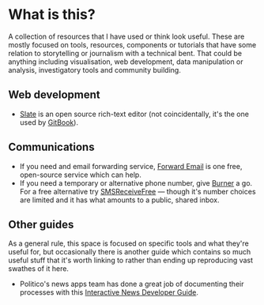 # What is this?

A collection of resources that I have used or think look useful. These are mostly focused on tools, resources, components or tutorials that have some relation to storytelling or journalism with a technical bent. That could be anything including visualisation, web development, data manipulation or analysis, investigatory tools and community building.

## Web development

* [Slate](https://www.slatejs.org/#/rich-text) is an open source rich-text editor \(not coincidentally, it's the one used by [GitBook](https://www.gitbook.com/)\).

## Communications

* If you need and email forwarding service, [Forward Email](https://forwardemail.net/) is one free, open-source service which can help.
* If you need a temporary or alternative phone number, give [Burner](https://www.burnerapp.com/) a go. For a free alternative try [SMSReceiveFree](https://smsreceivefree.com/) — though it's number choices are limited and it has what amounts to a public, shared inbox.

## Other guides

As a general rule, this space is focused on specific tools and what they're useful for, but occasionally there is another guide which contains so much useful stuff that it's worth linking to rather than ending up reproducing vast swathes of it here.

* Politico's news apps team has done a great job of documenting their processes with this [Interactive News Developer Guide](https://docs.politicoapps.com/politico-newsroom-developer-guide/).

